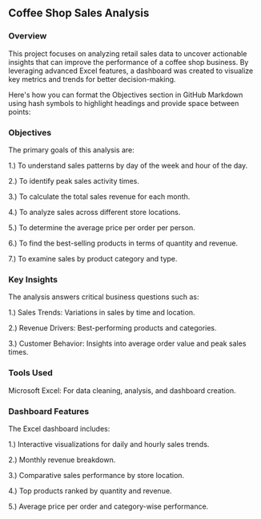 ## Coffee Shop Sales Analysis
### Overview
This project focuses on analyzing retail sales data to uncover actionable insights that can improve the performance of a coffee shop business. By leveraging advanced Excel features, a dashboard was created to visualize key metrics and trends for better decision-making.


Here's how you can format the Objectives section in GitHub Markdown using hash symbols to highlight headings and provide space between points:

### Objectives
The primary goals of this analysis are:

1.) To understand sales patterns by day of the week and hour of the day.

2.) To identify peak sales activity times.

3.) To calculate the total sales revenue for each month.

4.) To analyze sales across different store locations.

5.) To determine the average price per order per person.

6.) To find the best-selling products in terms of quantity and revenue.

7.) To examine sales by product category and type.

### Key Insights
The analysis answers critical business questions such as:

1.) Sales Trends: Variations in sales by time and location.

2.) Revenue Drivers: Best-performing products and categories.

3.) Customer Behavior: Insights into average order value and peak sales times.

### Tools Used
Microsoft Excel: For data cleaning, analysis, and dashboard creation.

### Dashboard Features
The Excel dashboard includes:

1.) Interactive visualizations for daily and hourly sales trends.

2.) Monthly revenue breakdown.

3.) Comparative sales performance by store location.

4.) Top products ranked by quantity and revenue.

5.) Average price per order and category-wise performance.
